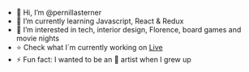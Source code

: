 
- 👋 Hi, I’m @pernillasterner
- 🌱 I’m currently learning Javascript, React & Redux
- 🍿 I’m interested in tech, interior design, Florence, board games and movie nights
- ⭐️ Check what I´m currently working on [Live](https://technigo-project-weather-app.netlify.app/)
- ⚡ Fun fact: I wanted to be an 🎤 artist when I grew up
